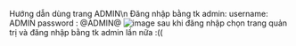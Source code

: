 Hướng dẫn dùng trang ADMIN\n
Đăng nhập bằng tk admin:
username: ADMIN
password : @ADMIN@
![image](https://github.com/vietcoi2k3/nlhdh002/assets/95207717/42241b59-012a-48bc-9096-4cc394972ede)
sau khi đăng nhập chọn trang quản trị và đăng nhập bằng tk admin lần nữa :((
